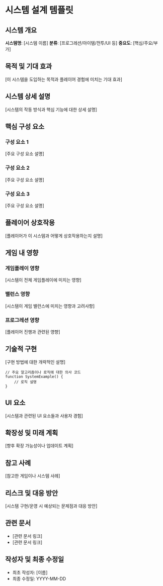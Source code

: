 # 시스템 설계 템플릿

## 시스템 개요
**시스템명**: [시스템 이름]
**분류**: [프로그레션/아이템/전투/UI 등]
**중요도**: [핵심/주요/부가]

## 목적 및 기대 효과
[이 시스템을 도입하는 목적과 플레이어 경험에 미치는 기대 효과]

## 시스템 상세 설명
[시스템의 작동 방식과 핵심 기능에 대한 상세 설명]

## 핵심 구성 요소
### 구성 요소 1
[주요 구성 요소 설명]

### 구성 요소 2
[주요 구성 요소 설명]

### 구성 요소 3
[주요 구성 요소 설명]

## 플레이어 상호작용
[플레이어가 이 시스템과 어떻게 상호작용하는지 설명]

## 게임 내 영향
### 게임플레이 영향
[시스템이 전체 게임플레이에 미치는 영향]

### 밸런스 영향
[시스템이 게임 밸런스에 미치는 영향과 고려사항]

### 프로그레션 영향
[플레이어 진행과 관련된 영향]

## 기술적 구현
[구현 방법에 대한 개략적인 설명]

```
// 주요 알고리즘이나 로직에 대한 의사 코드
function SystemExample() {
    // 로직 설명
}
```

## UI 요소
[시스템과 관련된 UI 요소들과 사용자 경험]

## 확장성 및 미래 계획
[향후 확장 가능성이나 업데이트 계획]

## 참고 사례
[참고한 게임이나 시스템 사례]

## 리스크 및 대응 방안
[시스템 구현/운영 시 예상되는 문제점과 대응 방안]

## 관련 문서
- [관련 문서 링크]
- [관련 문서 링크]

## 작성자 및 최종 수정일
- 최초 작성자: [이름]
- 최종 수정일: YYYY-MM-DD
